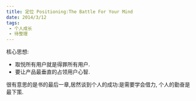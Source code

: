```yaml
---
title: 定位 Positioning:The Battle For Your Mind 
date: 2014/3/12
tags:
 - 个人成长
 - 待整理
---
```


核心思想:
* 取悦所有用户就是得罪所有用户.
* 要让产品最垂直的占领用户心智.

很有意思的是书的最后一章,居然谈到个人的成功:是需要学会借力, 个人的勤奋是最下策.

